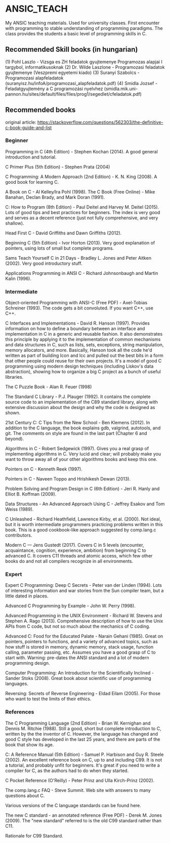 # ANSIC_TEACH

My ANSIC teaching materials. Used for university classes. 
First encounter with programming to stable understanding of programming paradigms. The class provides the students a basic level of programming skills in C.  

## Recommended Skill books (in hungarian)
(1) Pohl Laszlo - Vizsga es ZH feladatok gyujtemenye Programozas alapjai I targybol, informatikusoknak
(2) Dr. Wilde Laszlone - Programozasi feladatok gyujtemenye (Veszpremi egyetemi kiado)
(3) Suranyi Szabolcs - Programozasi alapfeladatok (suranyisz.hu/infoA/programozasi_alapfeladatok.pdf)
(4) Smidla Jozsef - Feladatgyujtemény a C programozási nyelvhez (smidla.mik.uni-pannon.hu/sites/default/files/files/prog1/segedlet/cfeladatok.pdf)

## Recommended books

original article: https://stackoverflow.com/questions/562303/the-definitive-c-book-guide-and-list

### Beginner

 
Programming in C (4th Edition) - Stephen Kochan (2014). A good general introduction and tutorial.
 
C Primer Plus (5th Edition) - Stephen Prata (2004)
 
C Programming: A Modern Approach (2nd Edition) - K. N. King (2008). A good book for learning C.
 
A Book on C - Al Kelley/Ira Pohl (1998).
The C Book (Free Online) - Mike Banahan, Declan Brady, and Mark Doran (1991).
 
C: How to Program (8th Edition) - Paul Deitel and Harvey M. Deitel (2015). Lots of good tips and best practices for beginners. The index is very good and serves as a decent reference (just not fully comprehensive, and very shallow).
 
Head First C - David Griffiths and Dawn Griffiths (2012).
 
Beginning C (5th Edition) - Ivor Horton (2013). Very good explanation of pointers, using lots of small but complete programs.
 
Sams Teach Yourself C in 21 Days - Bradley L. Jones and Peter Aitken (2002). Very good introductory stuff.
 
Applications Programming in ANSI C - Richard Johnsonbaugh and Martin Kalin (1996).
 
 

### Intermediate

 
Object-oriented Programming with ANSI-C (Free PDF) - Axel-Tobias Schreiner (1993). The code gets a bit convoluted. If you want C++, use C++.
 
C Interfaces and Implementations - David R. Hanson (1997). Provides information on how to define a boundary between an interface and implementation in C in a generic and reusable fashion. It also demonstrates this principle by applying it to the implementation of common mechanisms and data structures in C, such as lists, sets, exceptions, string manipulation, memory allocators, and more. Basically, Hanson took all the code he'd written as part of building Icon and lcc and pulled out the best bits in a form that other people could reuse for their own projects. It's a model of good C programming using modern design techniques (including Liskov's data abstraction), showing how to organize a big C project as a bunch of useful libraries.
 
The C Puzzle Book - Alan R. Feuer (1998)
 
The Standard C Library - P.J. Plauger (1992). It contains the complete source code to an implementation of the C89 standard library, along with extensive discussion about the design and why the code is designed as shown.
 
21st Century C: C Tips from the New School - Ben Klemens (2012). In addition to the C language, the book explains gdb, valgrind, autotools, and git. The comments on style are found in the last part (Chapter 6 and beyond).
 
Algorithms in C - Robert Sedgewick (1997). Gives you a real grasp of implementing algorithms in C. Very lucid and clear; will probably make you want to throw away all of your other algorithms books and keep this one.
 
Pointers on C - Kenneth Reek (1997).
 
Pointers in C - Naveen Toppo and Hrishikesh Dewan (2013).
 
Problem Solving and Program Design in C (6th Edition) - Jeri R. Hanly and Elliot B. Koffman (2009).
 
Data Structures - An Advanced Approach Using C - Jeffrey Esakov and Tom Weiss (1989).
 
C Unleashed - Richard Heathfield, Lawrence Kirby, et al. (2000). Not ideal, but it is worth intermediate programmers practicing problems written in this book. This is a good cookbook-like approach suggested by comp.lang.c contributors.
 
Modern C — Jens Gustedt (2017). Covers C in 5 levels (encounter, acquaintance, cognition, experience, ambition) from beginning C to advanced C. It covers C11 threads and atomic access, which few other books do and not all compilers recognize in all environments.
 
 

### Expert

Expert C Programming: Deep C Secrets - Peter van der Linden (1994). Lots of interesting information and war stories from the Sun compiler team, but a little dated in places.
 
Advanced C Programming by Example - John W. Perry (1998).
 
Advanced Programming in the UNIX Environment - Richard W. Stevens and Stephen A. Rago (2013). Comprehensive description of how to use the Unix APIs from C code, but not so much about the mechanics of C coding.
 
Advanced C: Food for the Educated Palate - Narain Gehani (1985). Great on pointers, pointers to functions, and a variety of advanced topics, such as how stuff is stored in memory, dynamic memory, stack usage, function calling, parameter passing, etc. Assumes you have a good grasp of C to start with. Warning: pre-dates the ANSI standard and a lot of modern programming design.
 
Computer Programming: An Introduction for the Scientifically Inclined - Sander Stoks (2008). Great book about scientific use of programming languages.
 
Reversing: Secrets of Reverse Engineering - Eldad Eilam (2005). For those who want to test the limits of their ethics.
 
 
 

### References

The C Programming Language (2nd Edition) - Brian W. Kernighan and Dennis M. Ritchie (1988). Still a good, short but complete introduction to C, written by the the inventor of C. However, the language has changed and good C style has developed in the last 25 years, and there are parts of the book that show its age.
 
C: A Reference Manual (5th Edition) - Samuel P. Harbison and Guy R. Steele (2002). An excellent reference book on C, up to and including C99. It is not a tutorial, and probably unfit for beginners. It's great if you need to write a compiler for C, as the authors had to do when they started.
 
C Pocket Reference (O'Reilly) - Peter Prinz and Ulla Kirch-Prinz (2002).
 
The comp.lang.c FAQ - Steve Summit. Web site with answers to many questions about C.
 
Various versions of the C language standards can be found here.
 
The new C standard - an annotated reference (Free PDF) - Derek M. Jones (2009). The "new standard" referred to is the old C99 standard rather than C11.
 
Rationale for C99 Standard. 
